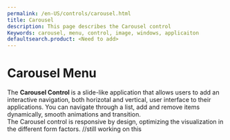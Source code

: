 ```yaml
---
permalink: /en-US/controls/carousel.html
title: Carousel
description: This page describes the Carousel control
Keywords: carousel, menu, control, image, windows, applicaiton
defaultsearch.product: <Need to add> 
---
```


# Carousel Menu
The <b> Carousel Control </b>
is a slide-like application that allows users to add an interactive navigation, both horizotal and vertical, user interface 
to their applications. You can navigate through a list, add and remove items dynamically, smooth animations and transition.  
The Carousel control is responsive by design, optimizing the visualization in the different form factors. 
//still working on this 
